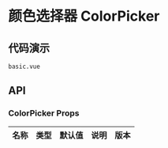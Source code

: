 # 颜色选择器 ColorPicker


## 代码演示
```demo
basic.vue
```
## API

### ColorPicker Props
| 名称 | 类型 | 默认值 | 说明 | 版本 |
| --- | --- | --- | --- | --- |
